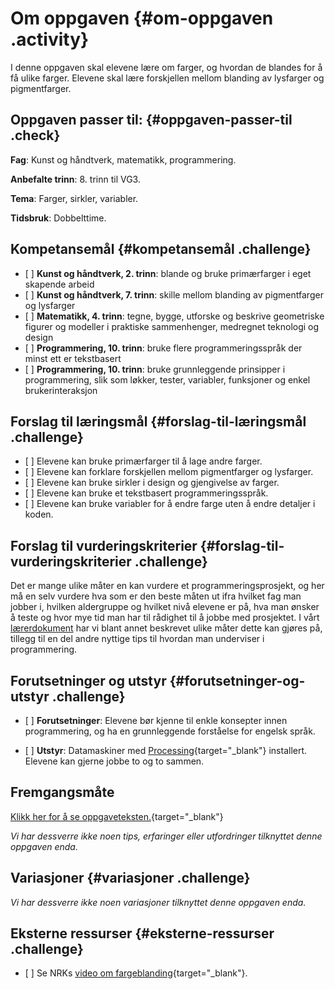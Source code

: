 # Om oppgaven {#om-oppgaven .activity}

I denne oppgaven skal elevene lære om farger, og hvordan de blandes for
å få ulike farger. Elevene skal lære forskjellen mellom blanding av
lysfarger og pigmentfarger.

## Oppgaven passer til: {#oppgaven-passer-til .check}

**Fag**: Kunst og håndtverk, matematikk, programmering.

**Anbefalte trinn**: 8. trinn til VG3.

**Tema**: Farger, sirkler, variabler.

**Tidsbruk**: Dobbelttime.

## Kompetansemål {#kompetansemål .challenge}

-   \[ \] **Kunst og håndtverk, 2. trinn**: blande og bruke primærfarger
    i eget skapende arbeid
-   \[ \] **Kunst og håndtverk, 7. trinn**: skille mellom blanding av
    pigmentfarger og lysfarger
-   \[ \] **Matematikk, 4. trinn**: tegne, bygge, utforske og beskrive
    geometriske figurer og modeller i praktiske sammenhenger, medregnet
    teknologi og design
-   \[ \] **Programmering, 10. trinn**: bruke flere programmeringsspråk
    der minst ett er tekstbasert
-   \[ \] **Programmering, 10. trinn**: bruke grunnleggende prinsipper i
    programmering, slik som løkker, tester, variabler, funksjoner og
    enkel brukerinteraksjon

## Forslag til læringsmål {#forslag-til-læringsmål .challenge}

-   \[ \] Elevene kan bruke primærfarger til å lage andre farger.
-   \[ \] Elevene kan forklare forskjellen mellom pigmentfarger og
    lysfarger.
-   \[ \] Elevene kan bruke sirkler i design og gjengivelse av farger.
-   \[ \] Elevene kan bruke et tekstbasert programmeringsspråk.
-   \[ \] Elevene kan bruke variabler for å endre farge uten å endre
    detaljer i koden.

## Forslag til vurderingskriterier {#forslag-til-vurderingskriterier .challenge}

Det er mange ulike måter en kan vurdere et programmeringsprosjekt, og
her må en selv vurdere hva som er den beste måten ut ifra hvilket fag
man jobber i, hvilken aldergruppe og hvilket nivå elevene er på, hva man
ønsker å teste og hvor mye tid man har til rådighet til å jobbe med
prosjektet. I vårt
[lærerdokument](../../pages/hvordan_bruke_lærerveiledning.html) har vi
blant annet beskrevet ulike måter dette kan gjøres på, tillegg til en
del andre nyttige tips til hvordan man underviser i programmering.

## Forutsetninger og utstyr {#forutsetninger-og-utstyr .challenge}

-   \[ \] **Forutsetninger**: Elevene bør kjenne til enkle konsepter
    innen programmering, og ha en grunnleggende forståelse for engelsk
    språk.

-   \[ \] **Utstyr**: Datamaskiner med
    [Processing](https://www.processing.org/download/){target="_blank"}
    installert. Elevene kan gjerne jobbe to og to sammen.

## Fremgangsmåte

[Klikk her for å se
oppgaveteksten.](../farger/farger.html){target="_blank"}

*Vi har dessverre ikke noen tips, erfaringer eller utfordringer
tilknyttet denne oppgaven enda.*

## Variasjoner {#variasjoner .challenge}

*Vi har dessverre ikke noen variasjoner tilknyttet denne oppgaven enda.*

## Eksterne ressurser {#eksterne-ressurser .challenge}

-   \[ \] Se NRKs [video om
    fargeblanding](https://www.nrk.no/video/PS*36399){target="_blank"}.

